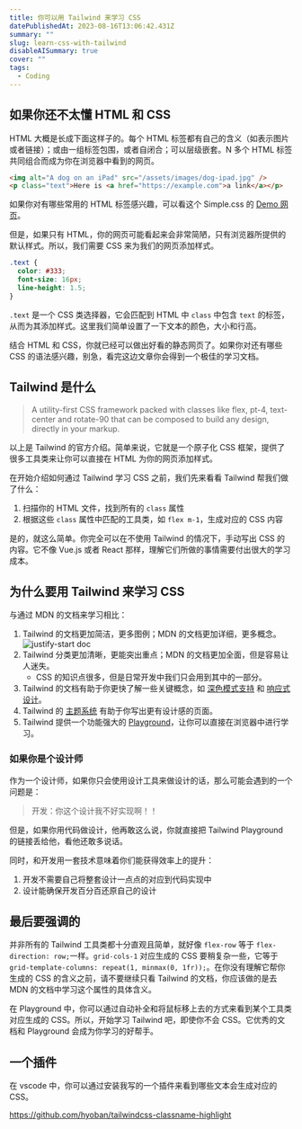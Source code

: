 ```yaml
---
title: 你可以用 Tailwind 来学习 CSS
datePublishedAt: 2023-08-16T13:06:42.431Z
summary: ""
slug: learn-css-with-tailwind
disableAISummary: true
cover: ""
tags:
  - Coding
---
```


## 如果你还不太懂 HTML 和 CSS

HTML 大概是长成下面这样子的。每个 HTML 标签都有自己的含义（如表示图片或者链接）；或由一组标签包围，或者自闭合；可以层级嵌套。N 多个 HTML 标签共同组合而成为你在浏览器中看到的网页。

```html
<img alt="A dog on an iPad" src="/assets/images/dog-ipad.jpg" />
<p class="text">Here is <a href="https://example.com">a link</a></p>
```

如果你对有哪些常用的 HTML 标签感兴趣，可以看这个 Simple.css 的 [Demo 网页](https://simplecss.org/demo)。

但是，如果只有 HTML，你的网页可能看起来会非常简陋，只有浏览器所提供的默认样式。所以，我们需要 CSS 来为我们的网页添加样式。

```css
.text {
  color: #333;
  font-size: 16px;
  line-height: 1.5;
}
```

`.text` 是一个 CSS 类选择器，它会匹配到 HTML 中 `class` 中包含 `text` 的标签，从而为其添加样式。这里我们简单设置了一下文本的颜色，大小和行高。

结合 HTML 和 CSS，你就已经可以做出好看的静态网页了。如果你对还有哪些 CSS 的语法感兴趣，别急，看完这边文章你会得到一个极佳的学习文档。

## Tailwind 是什么

> A utility-first CSS framework packed with classes like flex, pt-4, text-center and rotate-90 that can be composed to build any design, directly in your markup.

以上是 Tailwind 的官方介绍。简单来说，它就是一个原子化 CSS 框架，提供了很多工具类来让你可以直接在 HTML 为你的网页添加样式。

在开始介绍如何通过 Tailwind 学习 CSS 之前，我们先来看看 Tailwind 帮我们做了什么：

1. 扫描你的 HTML 文件，找到所有的 `class` 属性
1. 根据这些 `class` 属性中匹配的工具类，如 `flex m-1`，生成对应的 CSS 内容

是的，就这么简单。你完全可以在不使用 Tailwind 的情况下，手动写出 CSS 的内容。它不像 Vue.js 或者 React 那样，理解它们所做的事情需要付出很大的学习成本。

## 为什么要用 Tailwind 来学习 CSS

与通过 MDN 的文档来学习相比：

1. Tailwind 的文档更加简洁，更多图例；MDN 的文档更加详细，更多概念。
   ![justify-start doc](https://s2.loli.net/2023/08/16/NhYoerOTa6ZjFRB.png)
1. Tailwind 分类更加清晰，更能突出重点；MDN 的文档更加全面，但是容易让人迷失。
   - CSS 的知识点很多，但是日常开发中我们只会用到其中的一部分。
1. Tailwind 的文档有助于你更快了解一些关键概念，如 [深色模式支持](https://tailwindcss.com/docs/dark-mode) 和 [响应式设计](https://tailwindcss.com/docs/responsive-design)。
1. Tailwind 的 [主题系统](https://tailwindcss.com/docs/theme) 有助于你写出更有设计感的页面。
1. Tailwind 提供一个功能强大的 [Playground](https://play.tailwindcss.com)，让你可以直接在浏览器中进行学习。

### 如果你是个设计师

作为一个设计师，如果你只会使用设计工具来做设计的话，那么可能会遇到的一个问题是：

> 开发：你这个设计我不好实现啊！！

但是，如果你用代码做设计，他再敢这么说，你就直接把 Tailwind Playground 的链接丢给他，看他还敢多说话。

同时，和开发用一套技术意味着你们能获得效率上的提升：

1. 开发不需要自己将整套设计一点点的对应到代码实现中
1. 设计能确保开发百分百还原自己的设计

## 最后要强调的

并非所有的 Tailwind 工具类都十分直观且简单，就好像 `flex-row` 等于 `flex-direction: row;`一样。`grid-cols-1` 对应生成的 CSS 要稍复杂一些，它等于 `grid-template-columns: repeat(1, minmax(0, 1fr));`。在你没有理解它帮你生成的 CSS 的含义之前，请不要继续只看 Tailwind 的文档，你应该做的是去 MDN 的文档中学习这个属性的具体含义。

在 Playground 中，你可以通过自动补全和将鼠标移上去的方式来看到某个工具类对应生成的 CSS。所以，开始学习 Tailwind 吧，即使你不会 CSS。它优秀的文档和 Playground 会成为你学习的好帮手。

## 一个插件

在 vscode 中，你可以通过安装我写的一个插件来看到哪些文本会生成对应的 CSS。

https://github.com/hyoban/tailwindcss-classname-highlight

